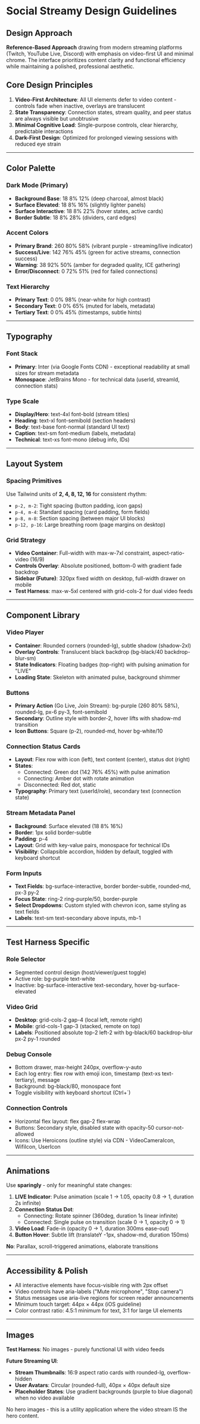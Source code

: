 # Social Streamy Design Guidelines

## Design Approach
**Reference-Based Approach** drawing from modern streaming platforms (Twitch, YouTube Live, Discord) with emphasis on video-first UI and minimal chrome. The interface prioritizes content clarity and functional efficiency while maintaining a polished, professional aesthetic.

## Core Design Principles
1. **Video-First Architecture**: All UI elements defer to video content - controls fade when inactive, overlays are translucent
2. **State Transparency**: Connection states, stream quality, and peer status are always visible but unobtrusive
3. **Minimal Cognitive Load**: Single-purpose controls, clear hierarchy, predictable interactions
4. **Dark-First Design**: Optimized for prolonged viewing sessions with reduced eye strain

---

## Color Palette

### Dark Mode (Primary)
- **Background Base**: 18 8% 12% (deep charcoal, almost black)
- **Surface Elevated**: 18 8% 16% (slightly lighter panels)
- **Surface Interactive**: 18 8% 22% (hover states, active cards)
- **Border Subtle**: 18 8% 28% (dividers, card edges)

### Accent Colors
- **Primary Brand**: 260 80% 58% (vibrant purple - streaming/live indicator)
- **Success/Live**: 142 76% 45% (green for active streams, connection success)
- **Warning**: 38 92% 50% (amber for degraded quality, ICE gathering)
- **Error/Disconnect**: 0 72% 51% (red for failed connections)

### Text Hierarchy
- **Primary Text**: 0 0% 98% (near-white for high contrast)
- **Secondary Text**: 0 0% 65% (muted for labels, metadata)
- **Tertiary Text**: 0 0% 45% (timestamps, subtle hints)

---

## Typography

### Font Stack
- **Primary**: Inter (via Google Fonts CDN) - exceptional readability at small sizes for stream metadata
- **Monospace**: JetBrains Mono - for technical data (userId, streamId, connection stats)

### Type Scale
- **Display/Hero**: text-4xl font-bold (stream titles)
- **Heading**: text-xl font-semibold (section headers)
- **Body**: text-base font-normal (standard UI text)
- **Caption**: text-sm font-medium (labels, metadata)
- **Technical**: text-xs font-mono (debug info, IDs)

---

## Layout System

### Spacing Primitives
Use Tailwind units of **2, 4, 8, 12, 16** for consistent rhythm:
- `p-2, m-2`: Tight spacing (button padding, icon gaps)
- `p-4, m-4`: Standard spacing (card padding, form fields)
- `p-8, m-8`: Section spacing (between major UI blocks)
- `p-12, p-16`: Large breathing room (page margins on desktop)

### Grid Strategy
- **Video Container**: Full-width with max-w-7xl constraint, aspect-ratio-video (16/9)
- **Controls Overlay**: Absolute positioned, bottom-0 with gradient fade backdrop
- **Sidebar (Future)**: 320px fixed width on desktop, full-width drawer on mobile
- **Test Harness**: max-w-5xl centered with grid-cols-2 for dual video feeds

---

## Component Library

### Video Player
- **Container**: Rounded corners (rounded-lg), subtle shadow (shadow-2xl)
- **Overlay Controls**: Translucent black backdrop (bg-black/40 backdrop-blur-sm)
- **State Indicators**: Floating badges (top-right) with pulsing animation for "LIVE"
- **Loading State**: Skeleton with animated pulse, background shimmer

### Buttons
- **Primary Action** (Go Live, Join Stream): bg-purple (260 80% 58%), rounded-lg, px-6 py-3, font-semibold
- **Secondary**: Outline style with border-2, hover lifts with shadow-md transition
- **Icon Buttons**: Square (p-2), rounded-md, hover bg-white/10

### Connection Status Cards
- **Layout**: Flex row with icon (left), text content (center), status dot (right)
- **States**: 
  - Connected: Green dot (142 76% 45%) with pulse animation
  - Connecting: Amber dot with rotate animation  
  - Disconnected: Red dot, static
- **Typography**: Primary text (userId/role), secondary text (connection state)

### Stream Metadata Panel
- **Background**: Surface elevated (18 8% 16%)
- **Border**: 1px solid border-subtle
- **Padding**: p-4
- **Layout**: Grid with key-value pairs, monospace for technical IDs
- **Visibility**: Collapsible accordion, hidden by default, toggled with keyboard shortcut

### Form Inputs
- **Text Fields**: bg-surface-interactive, border border-subtle, rounded-md, px-3 py-2
- **Focus State**: ring-2 ring-purple/50, border-purple
- **Select Dropdowns**: Custom styled with chevron icon, same styling as text fields
- **Labels**: text-sm text-secondary above inputs, mb-1

---

## Test Harness Specific

### Role Selector
- Segmented control design (host/viewer/guest toggle)
- Active role: bg-purple text-white
- Inactive: bg-surface-interactive text-secondary, hover bg-surface-elevated

### Video Grid
- **Desktop**: grid-cols-2 gap-4 (local left, remote right)
- **Mobile**: grid-cols-1 gap-3 (stacked, remote on top)
- **Labels**: Positioned absolute top-2 left-2 with bg-black/60 backdrop-blur px-2 py-1 rounded

### Debug Console
- Bottom drawer, max-height 240px, overflow-y-auto
- Each log entry: flex row with emoji icon, timestamp (text-xs text-tertiary), message
- Background: bg-black/80, monospace font
- Toggle visibility with keyboard shortcut (Ctrl+`)

### Connection Controls
- Horizontal flex layout: flex gap-2 flex-wrap
- Buttons: Secondary style, disabled state with opacity-50 cursor-not-allowed
- Icons: Use Heroicons (outline style) via CDN - VideoCameraIcon, WifiIcon, UserIcon

---

## Animations

Use **sparingly** - only for meaningful state changes:

1. **LIVE Indicator**: Pulse animation (scale 1 → 1.05, opacity 0.8 → 1, duration 2s infinite)
2. **Connection Status Dot**: 
   - Connecting: Rotate spinner (360deg, duration 1s linear infinite)
   - Connected: Single pulse on transition (scale 0 → 1, opacity 0 → 1)
3. **Video Load**: Fade-in (opacity 0 → 1, duration 300ms ease-out)
4. **Button Hover**: Subtle lift (translateY -1px, shadow-md, duration 150ms)

**No**: Parallax, scroll-triggered animations, elaborate transitions

---

## Accessibility & Polish

- All interactive elements have focus-visible ring with 2px offset
- Video controls have aria-labels ("Mute microphone", "Stop camera")
- Status messages use aria-live regions for screen reader announcements
- Minimum touch target: 44px × 44px (iOS guideline)
- Color contrast ratio: 4.5:1 minimum for text, 3:1 for large UI elements

---

## Images

**Test Harness**: No images - purely functional UI with video feeds

**Future Streaming UI**: 
- **Stream Thumbnails**: 16:9 aspect ratio cards with rounded-lg, overflow-hidden
- **User Avatars**: Circular (rounded-full), 40px × 40px default size
- **Placeholder States**: Use gradient backgrounds (purple to blue diagonal) when no video available

No hero images - this is a utility application where the video stream IS the hero content.